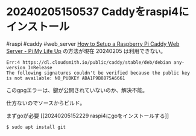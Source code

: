 # 20240205150537 Caddyをraspi4にインストール
#raspi #caddy #web_server
[How to Setup a Raspberry Pi Caddy Web Server - Pi My Life Up](https://pimylifeup.com/raspberry-pi-caddy-web-server/) の方法が現在 20240205 は利用できない。
```
Err:4 https://dl.cloudsmith.io/public/caddy/stable/deb/debian any-version InRelease
The following signatures couldn't be verified because the public key is not available: NO_PUBKEY ABA1F9B8875A6661
```
このgpgエラーは、鍵が公開されていないのか、解決不能。

仕方ないのでソースからビルド。

まずgoが必要
[[20240205152229 raspi4にgoをインストールする]]

```
$ sudo apt install git   
```